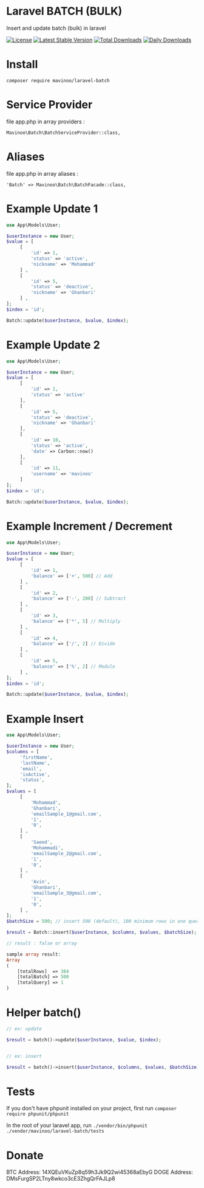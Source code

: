 # Laravel BATCH (BULK)
Insert and update batch (bulk) in laravel

[![License](https://poser.pugx.org/mavinoo/laravel-batch/license)](https://packagist.org/packages/mavinoo/laravel-batch)
[![Latest Stable Version](https://poser.pugx.org/mavinoo/laravel-batch/v/stable)](https://packagist.org/packages/mavinoo/laravel-batch)
[![Total Downloads](https://poser.pugx.org/mavinoo/laravel-batch/downloads)](https://packagist.org/packages/mavinoo/laravel-batch)
[![Daily Downloads](https://poser.pugx.org/mavinoo/laravel-batch/d/daily)](https://packagist.org/packages/mavinoo/laravel-batch)


# Install
`composer require mavinoo/laravel-batch`

# Service Provider
file app.php in array providers :

`Mavinoo\Batch\BatchServiceProvider::class,`

# Aliases
file app.php in array aliases :

`'Batch' => Mavinoo\Batch\BatchFacade::class,`

# Example Update 1

```php
use App\Models\User;

$userInstance = new User;
$value = [
     [
         'id' => 1,
         'status' => 'active',
         'nickname' => 'Mohammad'
     ] ,
     [
         'id' => 5,
         'status' => 'deactive',
         'nickname' => 'Ghanbari'
     ] ,
];
$index = 'id';

Batch::update($userInstance, $value, $index);
```

# Example Update 2

```php
use App\Models\User;

$userInstance = new User;
$value = [
     [
         'id' => 1,
         'status' => 'active'
     ],
     [
         'id' => 5,
         'status' => 'deactive',
         'nickname' => 'Ghanbari'
     ],
     [
         'id' => 10,
         'status' => 'active',
         'date' => Carbon::now()
     ],
     [
         'id' => 11,
         'username' => 'mavinoo'
     ]
];
$index = 'id';

Batch::update($userInstance, $value, $index);
```

# Example Increment / Decrement

```php
use App\Models\User;

$userInstance = new User;
$value = [
     [
         'id' => 1,
         'balance' => ['+', 500] // Add
     ] ,
     [
         'id' => 2,
         'balance' => ['-', 200] // Subtract
     ] ,
     [
         'id' => 3,
         'balance' => ['*', 5] // Multiply
     ] ,
     [
         'id' => 4,
         'balance' => ['/', 2] // Divide
     ] ,
     [
         'id' => 5,
         'balance' => ['%', 2] // Modulo
     ] ,
];
$index = 'id';

Batch::update($userInstance, $value, $index);
```

# Example Insert

```php
use App\Models\User;

$userInstance = new User;
$columns = [
     'firstName',
     'lastName',
     'email',
     'isActive',
     'status',
];
$values = [
     [
         'Mohammad',
         'Ghanbari',
         'emailSample_1@gmail.com',
         '1',
         '0',
     ] ,
     [
         'Saeed',
         'Mohammadi',
         'emailSample_2@gmail.com',
         '1',
         '0',
     ] ,
     [
         'Avin',
         'Ghanbari',
         'emailSample_3@gmail.com',
         '1',
         '0',
     ] ,
];
$batchSize = 500; // insert 500 (default), 100 minimum rows in one query

$result = Batch::insert($userInstance, $columns, $values, $batchSize);
```


```php
// result : false or array

sample array result:
Array
(
    [totalRows]  => 384
    [totalBatch] => 500
    [totalQuery] => 1
)
```



# Helper batch()

```php
// ex: update

$result = batch()->update($userInstance, $value, $index);


// ex: insert

$result = batch()->insert($userInstance, $columns, $values, $batchSize);
```

# Tests
If you don't have phpunit installed on your project, first run `composer require phpunit/phpunit`

In the root of your laravel app, run `./vendor/bin/phpunit ./vendor/mavinoo/laravel-batch/tests`

# Donate 
BTC Address: 14XQEuVKuZp8q59h3Jk9Q2wi45368aEbyG
DOGE Address: DMsFurgSP2LTny8wkco3cE3ZhgQrFAJLp8
